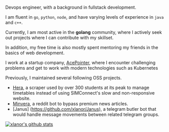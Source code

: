 Devops engineer, with a background in fullstack development.

I am fluent in `go`, `python`, `node`, and have varying levels of experience in `java` and `c++`.

Currently, I am most active in the **golang** community, where I actively seek out projects where I can contribute with my skillset.

In addition, my free time is also mostly spent mentoring my friends in the basics of web development.

I work at a startup company, [AcePointer](https://acepointer.sg), where I encounter challenging problems and get to work with modern technologies such as Kubernetes

Previously, I maintained several following OSS projects.


- [Hera](https://github.com/xlanor/SIM-UoW-Timetable-bot), a scraper used by over 300 students at its peak to manage timetables instead of using SIMConnect's slow and non-responsive website.
- [Minvera](https://github.com/xlanor/Minvera), a reddit bot to bypass premium news articles.
- [Janus] (https://github.com/xlanor/Janus), a telegram butler bot that would handle message movements between related telegram groups.

[![xlanor's github stats](https://github-readme-stats.vercel.app/api?username=xlanor&show_icons=true&theme=dracula)](https://github.com/anuraghazra/github-readme-stats)
